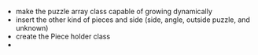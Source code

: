  - make the puzzle array class capable of growing dynamically
 - insert the other kind of pieces and side (side, angle, outside puzzle, and unknown)
 - create the Piece holder class
 - 